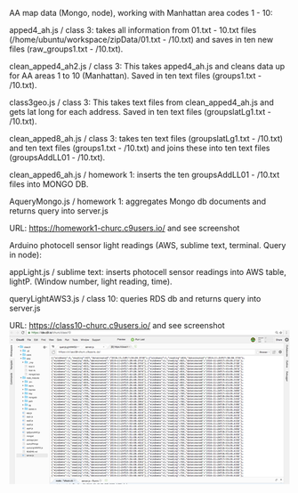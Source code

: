  AA map data (Mongo, node), working with Manhattan area codes 1 - 10:

apped4_ah.js / class 3: takes all information from 01.txt - 10.txt files (/home/ubuntu/workspace/zipData/01.txt - /10.txt) and saves in ten new files (raw_groups1.txt - /10.txt).
  
clean_apped4_ah2.js / class 3: This takes apped4_ah.js and cleans data up for AA areas 1 to 10 (Manhattan). Saved in ten text files (groups1.txt - /10.txt).

class3geo.js  / class 3: This takes text files from clean_apped4_ah.js and gets lat long for each address. Saved in ten text files (groupslatLg1.txt - /10.txt).
  
clean_apped8_ah.js / class 3: takes ten text files (groupslatLg1.txt - /10.txt) and ten text files (groups1.txt - /10.txt) and joins these into ten text files (groupsAddLL01 - /10.txt).

clean_apped6_ah.js / homework 1: inserts the ten groupsAddLL01 - /10.txt files into MONGO DB. 





AqueryMongo.js / homework 1: aggregates Mongo db documents and returns query into server.js

URL: https://homework1-churc.c9users.io/ and see screenshot



  Arduino photocell sensor light readings (AWS, sublime text, terminal. Query in node):

appLight.js / sublime text: inserts photocell sensor readings into AWS table, lightP. (Window number, light reading, time).

queryLightAWS3.js / class 10: queries RDS db and returns query into server.js

URL: https://class10-churc.c9users.io/  and see screenshot 
![my description](https://raw.githubusercontent.com/churc/data-structures/master/homework10_churc/Screen%20Shot%202016-11-25%20at%207.06.47%20PM.png "This is my title")
